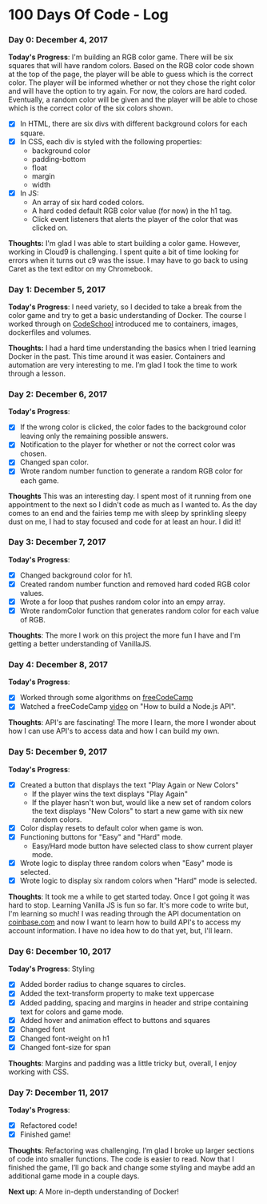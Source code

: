 # 100 Days Of Code - Log

### Day 0: December 4, 2017 

**Today's Progress**: 
I'm building an RGB color game. There will be six squares that will have random colors. Based on the RGB color code shown at the top of the page, the player will be able to guess which is the correct color. The player will be informed whether or not they chose the right color and will have the option to try again. For now, the colors are hard coded. Eventually, a random color will be given and the player will be able to chose which is the correct color of the six colors shown. 

- [x] In HTML, there are six divs with different background colors for each square.
- [x] In CSS, each div is styled with the following properties:
  - background color
  - padding-bottom
  - float
  - margin
  - width
- [x] In JS:
  - An array of six hard coded colors.
  - A hard coded default RGB color value (for now) in the h1 tag.
  - Click event listeners that alerts the player of the color that was clicked on.
 
**Thoughts:** 
I'm glad I was able to start building a color game. However, working in Cloud9 is challenging. I spent quite a bit of time looking for errors when it turns out c9 was the issue.  I may have to go back to using Caret as the text editor on my Chromebook.


### Day 1: December 5, 2017

**Today's Progress**:
I need variety, so I decided to take a break from the color game and try to get a basic understanding of Docker. The course I worked through on [CodeSchool](https://www.codeschool.com/courses/try-docker) introduced me to containers, images, dockerfiles and volumes.

**Thoughts:**
I had a hard time understanding the basics when I tried learning Docker in the past. This time around it was easier. Containers and automation are very interesting to me. I’m glad I took the time to work through a lesson.


### Day 2: December 6, 2017

**Today's Progress**:
- [x] If the wrong color is clicked, the color fades to the background color leaving only the remaining possible answers.
- [x] Notification to the player for whether or not the correct color was chosen.
- [x] Changed span color.
- [x] Wrote random number function to generate a random RGB color for each game.

**Thoughts**
This was an interesting day. I spent most of it running from one appointment to the next so I didn't code as much as I wanted to. As the day comes to an end and the fairies temp me with sleep by sprinkling sleepy dust on me, I had to stay focused and code for at least an hour. I did it!

### Day 3: December 7, 2017

**Today's Progress**:
- [x] Changed background color for h1.
- [x] Created random number function and removed hard coded RGB color values.
- [x] Wrote a for loop that pushes random color into an empy array.
- [x] Wrote randomColor function that generates random color for each value of RGB.

**Thoughts**:
The more I work on this project the more fun I have and I'm getting a better understanding of VanillaJS.


### Day 4: December 8, 2017

**Today's Progress**:
- [x] Worked through some algorithms on [freeCodeCamp](https://www.freecodecamp.org)
- [x] Watched a freeCodeCamp [video](https://www.youtube.com/watch?v=fsCjFHuMXj0) on "How to build a Node.js API".

**Thoughts**: 
API's are fascinating! The more I learn, the more I wonder about how I can use API's to access data and how I can build my own. 


### Day 5: December 9, 2017

**Today's Progress**:
- [x] Created a button that displays the text "Play Again or New Colors" 
  - If the player wins the text displays "Play Again"
  - If the player hasn't won but, would like a new set of random colors the text displays "New Colors" to start a new game   with six new random colors.
- [x] Color display resets to default color when game is won.
- [x] Functioning buttons for "Easy" and "Hard" mode.
  - Easy/Hard mode button have selected class to show current player mode.
- [x] Wrote logic to display three random colors when "Easy" mode is selected.
- [x] Wrote logic to display six random colors when "Hard" mode is selected.

**Thoughts**:
It took me a while to get started today. Once I got going it was hard to stop. Learning Vanilla JS is fun so far. It's more code to write but, I'm learning so much! I was reading through the API documentation on [coinbase.com](https://developers.coinbase.com/) and now I want to learn how to build API's to access my account information. I have no idea how to do that yet, but, I'll learn.


### Day 6: December 10, 2017

**Today's Progress**: Styling
- [x] Added border radius to change squares to circles.
- [x] Added the text-transform property to make text uppercase
- [x] Added padding, spacing and margins in header and stripe containing text for colors and game mode.
- [x] Added hover and animation effect to buttons and squares
- [x] Changed font
- [x] Changed font-weight on h1 
- [x] Changed font-size for span

**Thoughts**:
Margins and padding was a little tricky but, overall, I enjoy working with CSS.


### Day 7: December 11, 2017

**Today's Progress**:
- [x] Refactored code!
- [x] Finished game!

**Thoughts**:
Refactoring was challenging. I’m glad I broke up larger sections of code into smaller functions. The code is easier to read. Now that I finished the game, I’ll go back and change some styling and maybe add an additional game mode in a couple days.

**Next up**: A More in-depth understanding of Docker!

